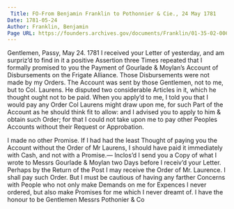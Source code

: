 ```yaml
---
 Title: FO-From Benjamin Franklin to Pothonnier & Cie., 24 May 1781
Date: 1781-05-24
Author: Franklin, Benjamin
Page URL: https://founders.archives.gov/documents/Franklin/01-35-02-0069
---
```


Gentlemen,
Passy, May 24. 1781
I received your Letter of yesterday, and am surpriz’d to find in it a positive Assertion three Times repeated that I formally promised to you the Payment of Gourlade & Moylan’s Account of Disbursements on the Frigate Alliance.
Those Disbursements were not made by my Orders.
The Account was sent by those Gentlemen, not to me, but to Col. Laurens.
He disputed two considerable Articles in it, which he thought ought not to be paid.
When you apply’d to me, I told you that I would pay any Order Col Laurens might draw upon me, for such Part of the Account as he should think fit to allow: and I advised you to apply to him & obtain such Order; for that I could not take upon me to pay other Peoples Accounts without their Request or Approbation.

I made no other Promise.
If I had had the least Thought of paying you the Account without the Order of Mr Laurens, I should have paid it immediately with Cash, and not with a Promise.— Inclos’d I send you a Copy of what I wrote to Messrs Gourlade & Moylan two Days before I receiv’d your Letter. Perhaps by the Return of the Post I may receive the Order of Mr. Laurence.
I shall pay such Order.
But I must be cautious of having any farther Concerns with People who not only make Demands on me for Expences I never ordered, but also make Promises for me which I never dreamt of.
I have the honour to be Gentlemen
Messrs Pothonier & Co

